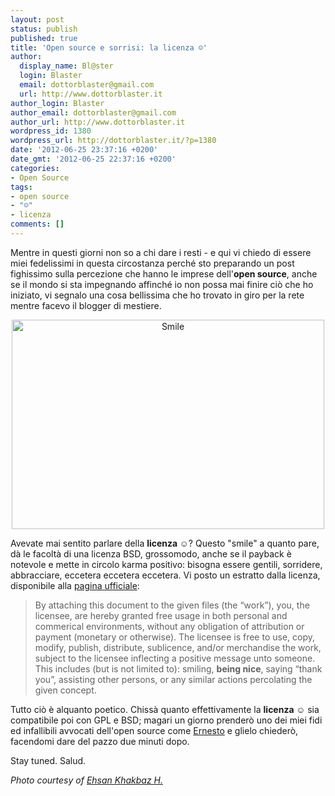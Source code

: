 ```yaml
---
layout: post
status: publish
published: true
title: 'Open source e sorrisi: la licenza ☺'
author:
  display_name: Bl@ster
  login: Blaster
  email: dottorblaster@gmail.com
  url: http://www.dottorblaster.it
author_login: Blaster
author_email: dottorblaster@gmail.com
author_url: http://www.dottorblaster.it
wordpress_id: 1380
wordpress_url: http://dottorblaster.it/?p=1380
date: '2012-06-25 23:37:16 +0200'
date_gmt: '2012-06-25 22:37:16 +0200'
categories:
- Open Source
tags:
- open source
- "☺"
- licenza
comments: []
---
```

<p>Mentre in questi giorni non so a chi dare i resti - e qui vi chiedo di essere miei fedelissimi in questa circostanza perché sto preparando un post fighissimo sulla percezione che hanno le imprese dell'<strong>open source</strong>, anche se il mondo si sta impegnando affinché io non possa mai finire ciò che ho iniziato, vi segnalo una cosa bellissima che ho trovato in giro per la rete mentre facevo il blogger di mestiere.</p>
<p style="text-align: center;"><img class="alignnone" title="Smile" src="http://farm2.staticflickr.com/1023/1051304225_9a2c570369.jpg" alt="Smile" width="500" height="335" /></p>
<p>Avevate mai sentito parlare della <strong>licenza ☺</strong>? Questo "smile" a quanto pare, dà le facoltà di una licenza BSD, grossomodo, anche se il payback è notevole e mette in circolo karma positivo: bisogna essere gentili, sorridere, abbracciare, eccetera eccetera eccetera. Vi posto un estratto dalla licenza, disponibile alla <a href="http://licence.visualidiot.com/">pagina ufficiale</a>:</p>
<blockquote><p>By attaching this document to the given files (the “work”), you, the licensee, are hereby granted free usage in both personal and commerical environments, without any obligation of attribution or payment (monetary or otherwise). The licensee is free to use, copy, modify, publish, distribute, sublicence, and/or merchandise the work, subject to the licensee inflecting a positive message unto someone. This includes (but is not limited to): smiling, <strong>being nice</strong>, saying “thank you”, assisting other persons, or any similar actions percolating the given concept.</p></blockquote>
<p>Tutto ciò è alquanto poetico. Chissà quanto effettivamente la <strong>licenza ☺</strong> sia compatibile poi con GPL e BSD; magari un giorno prenderò uno dei miei fidi ed infallibili avvocati dell'open source come <a href="http://blog.ernestobelisario.eu/">Ernesto</a> e glielo chiederò, facendomi dare del pazzo due minuti dopo.</p>
<p>Stay tuned. Salud.</p>
<p><em>Photo courtesy of <a href="http://www.flickr.com/photos/ehsank/1051304225/in/photostream/">Ehsan Khakbaz H.</a></em></p>
